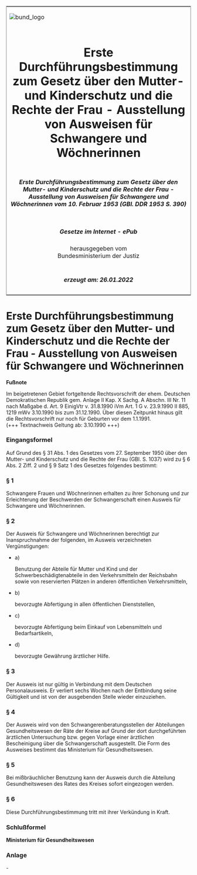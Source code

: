 <span id="DECKBLATT.html"></span>

<table border="0" frame="border" width="100%">

<tr valign="top">

<td align="left">

![bund\_logo](BfJ_2021_Web_de_de.gif)

</td>

<td align="right">

 

</td>

</tr>

<tr align="center" valign="middle">

<td colspan="2">

# Erste Durchführungsbestimmung zum Gesetz über den Mutter- und Kinderschutz und die Rechte der Frau - Ausstellung von Ausweisen für Schwangere und Wöchnerinnen

</td>

</tr>

<tr align="center" valign="middle">

<td colspan="2">

##### Erste Durchführungsbestimmung zum Gesetz über den Mutter- und Kinderschutz und die Rechte der Frau - Ausstellung von Ausweisen für Schwangere und Wöchnerinnen vom 10. Februar 1953 (GBl. DDR 1953 S. 390)

</td>

</tr>

<tr align="center" valign="middle">

<td colspan="2">

  
  

##### Gesetze im Internet - ePub  
  
herausgegeben vom  
Bundesministerium der Justiz

</td>

</tr>

<tr align="center" valign="bottom">

<td colspan="2">

  
  

##### erzeugt am: 26.01.2022

</td>

</tr>

</table>

<span id="DDNR003900953.html"></span>

# Erste Durchführungsbestimmung zum Gesetz über den Mutter- und Kinderschutz und die Rechte der Frau - Ausstellung von Ausweisen für Schwangere und Wöchnerinnen

<div>

  
**Fußnote**

<div class="jnhtml">

<div>

<div class="jurAbsatz">

Im beigetretenen Gebiet fortgeltende Rechtsvorschrift der ehem.
Deutschen Demokratischen Republik gem. Anlage II Kap. X Sachg. A Abschn.
III Nr. 11 nach Maßgabe d. Art. 9 EinigVtr v. 31.8.1990 iVm Art. 1 G v.
23.9.1990 II 885, 1219 mWv 3.10.1990 bis zum 31.12.1990. Über diesen
Zeitpunkt hinaus gilt die Rechtsvorschrift nur noch für Geburten vor dem
1.1.1991.  
(+++ Textnachweis Geltung ab: 3.10.1990 +++)

</div>

</div>

</div>

</div>

<span id="DDNR003900953BJNE000100307.html"></span>

### Eingangsformel  

<div>

<div class="jnhtml">

<div>

<div class="jurAbsatz">

Auf Grund des § 31 Abs. 1 des Gesetzes vom 27. September 1950 über den
Mutter- und Kinderschutz und die Rechte der Frau (GBl. S. 1037) wird zu
§ 6 Abs. 2 Ziff. 2 und § 9 Satz 1 des Gesetzes folgendes bestimmt:

</div>

</div>

</div>

</div>

<span id="DDNR003900953BJNE000200307.html"></span>

### § 1  

<div>

<div class="jnhtml">

<div>

<div class="jurAbsatz">

Schwangere Frauen und Wöchnerinnen erhalten zu ihrer Schonung und zur
Erleichterung der Beschwerden der Schwangerschaft einen Ausweis für
Schwangere und Wöchnerinnen.

</div>

</div>

</div>

</div>

<span id="DDNR003900953BJNE000300307.html"></span>

### § 2  

<div>

<div class="jnhtml">

<div>

<div class="jurAbsatz">

Der Ausweis für Schwangere und Wöchnerinnen berechtigt zur
Inanspruchnahme der folgenden, im Ausweis verzeichneten Vergünstigungen:

  - a)
    
    <div style="">
    
    Benutzung der Abteile für Mutter und Kind und der
    Schwerbeschädigtenabteile in den Verkehrsmitteln der Reichsbahn
    sowie von reservierten Plätzen in anderen öffentlichen
    Verkehrsmitteln,
    
    </div>

  - b)
    
    <div style="">
    
    bevorzugte Abfertigung in allen öffentlichen Dienststellen,
    
    </div>

  - c)
    
    <div style="">
    
    bevorzugte Abfertigung beim Einkauf von Lebensmitteln und
    Bedarfsartikeln,
    
    </div>

  - d)
    
    <div style="">
    
    bevorzugte Gewährung ärztlicher Hilfe.
    
    </div>

</div>

</div>

</div>

</div>

<span id="DDNR003900953BJNE000400307.html"></span>

### § 3  

<div>

<div class="jnhtml">

<div>

<div class="jurAbsatz">

Der Ausweis ist nur gültig in Verbindung mit dem Deutschen
Personalausweis. Er verliert sechs Wochen nach der Entbindung seine
Gültigkeit und ist von der ausgebenden Stelle wieder einzuziehen.

</div>

</div>

</div>

</div>

<span id="DDNR003900953BJNE000500307.html"></span>

### § 4  

<div>

<div class="jnhtml">

<div>

<div class="jurAbsatz">

Der Ausweis wird von den Schwangerenberatungsstellen der Abteilungen
Gesundheitswesen der Räte der Kreise auf Grund der dort durchgeführten
ärztlichen Untersuchung bzw. gegen Vorlage einer ärztlichen
Bescheinigung über die Schwangerschaft ausgestellt. Die Form des
Ausweises bestimmt das Ministerium für Gesundheitswesen.

</div>

</div>

</div>

</div>

<span id="DDNR003900953BJNE000600307.html"></span>

### § 5  

<div>

<div class="jnhtml">

<div>

<div class="jurAbsatz">

Bei mißbräuchlicher Benutzung kann der Ausweis durch die Abteilung
Gesundheitswesen des Rates des Kreises sofort eingezogen werden.

</div>

</div>

</div>

</div>

<span id="DDNR003900953BJNE000700307.html"></span>

### § 6  

<div>

<div class="jnhtml">

<div>

<div class="jurAbsatz">

Diese Durchführungsbestimmung tritt mit ihrer Verkündung in Kraft.

</div>

</div>

</div>

</div>

<span id="DDNR003900953BJNE000800307.html"></span>

### Schlußformel  

<div>

<div class="jnhtml">

<div>

<div class="jurAbsatz">

<span style=";font-weight:bold">Ministerium für Gesundheitswesen</span>

</div>

</div>

</div>

</div>

<span id="DDNR003900953BJNE000900307.html"></span>

### Anlage  

<div>

<div class="jnhtml">

<div>

<div class="jurAbsatz">

\-

</div>

</div>

</div>

</div>
